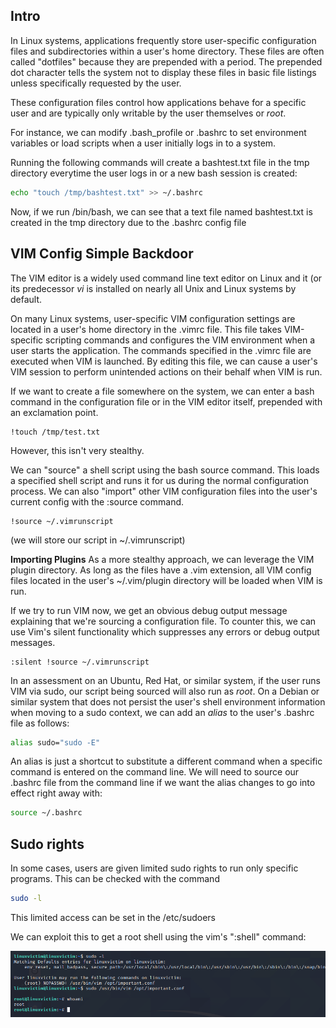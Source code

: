 ## Intro
In Linux systems, applications frequently store user-specific configuration files and subdirectories within a user's home directory. These files are often called "dotfiles" because they are prepended with a period. The prepended dot character tells the system not to display these files in basic file listings unless specifically requested by the user.

These configuration files control how applications behave for a specific user and are typically only writable by the user themselves or _root_.

For instance, we can modify .bash_profile or .bashrc to set environment variables or load scripts when a user initially logs in to a system.

Running the following commands will create a bashtest.txt file in the tmp directory 
everytime the user logs in or a new bash session is created:
```sh
echo "touch /tmp/bashtest.txt" >> ~/.bashrc
```

Now, if we run /bin/bash, we can see that a text file named bashtest.txt is created in the tmp directory due to the .bashrc config file

## VIM Config Simple Backdoor
The VIM editor is a widely used command line text editor on Linux and it (or its predecessor _vi_ is installed on nearly all Unix and Linux systems by default.

On many Linux systems, user-specific VIM configuration settings are located in a user's home directory in the .vimrc file.
This file takes VIM-specific scripting commands and configures the VIM environment when a user starts the application.
The commands specified in the .vimrc file are executed when VIM is launched. By editing this file, we can cause a user's VIM session to perform unintended actions on their behalf when VIM is run.

If we want to create a file somewhere on the system, we can enter a bash command in the 
configuration file or in the VIM editor itself, prepended with an exclamation point.
```Vim
!touch /tmp/test.txt
```


However, this isn't very stealthy.

We can "source" a shell script using the bash source command.
This loads a specified shell script and runs it for us during the normal configuration process.
We can also "import" other VIM configuration files into the user's current config with the :source command.
```Vim
!source ~/.vimrunscript
```
(we will store our script in ~/.vimrunscript)

**Importing Plugins**
As a more stealthy approach, we can leverage the VIM plugin directory. As long as the files have a .vim extension, all VIM config files located in the user's ~/.vim/plugin directory will be loaded when VIM is run.

If we try to run VIM now, we get an obvious debug output message explaining that we're sourcing a configuration file.
To counter this, we can use Vim's silent functionality which suppresses any errors or debug output messages.
```Vim
:silent !source ~/.vimrunscript
```

In an assessment on an Ubuntu, Red Hat, or similar system, if the user runs VIM via sudo, our script being sourced will also run as _root_.
On a Debian or similar system that does not persist the user's shell environment information when moving to a sudo context, we can add an _alias_ to the user's .bashrc file as follows:
```sh
alias sudo="sudo -E"
```
An alias is just a shortcut to substitute a different command when a specific command is entered on the command line.
We will need to source our .bashrc file from the command line if we want the alias changes to go into effect right away with:
```sh
source ~/.bashrc
```

## Sudo rights
In some cases, users are given limited sudo rights to run only specific programs.
This can be checked with the command
```sh
sudo -l
```
This limited access can be set in the /etc/sudoers

We can exploit this to get a root shell using the vim's ":shell" command:

![](../../../Screenshots/rs-sv.png)
